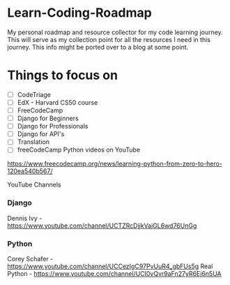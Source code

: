 # Learn-Coding-Roadmap
My personal roadmap and resource collector for my code learning journey. This will serve as my collection point for all the resources I need in this journey. This info might be ported over to a blog at some point.

# Things to focus on

- [ ] CodeTriage
- [ ] EdX - Harvard CS50 course
- [ ] FreeCodeCamp
- [ ] Django for Beginners
- [ ] Django for Professionals
- [ ] Django for API's
- [ ] Translation
- [ ] freeCodeCamp Python videos on YouTube

https://www.freecodecamp.org/news/learning-python-from-zero-to-hero-120ea540b567/

YouTube Channels

### Django

Dennis Ivy - https://www.youtube.com/channel/UCTZRcDjjkVajGL6wd76UnGg


### Python

Corey Schafer - https://www.youtube.com/channel/UCCezIgC97PvUuR4_gbFUs5g
Real Python - https://www.youtube.com/channel/UCI0vQvr9aFn27yR6Ej6n5UA
